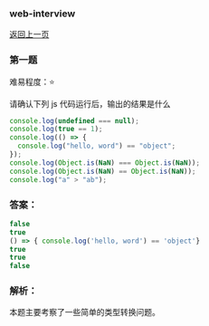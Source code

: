 ### web-interview

[返回上一页](<javascript:history.back()>)

### 第一题

难易程度：⭐

请确认下列 js 代码运行后，输出的结果是什么

```js
console.log(undefined === null);
console.log(true == 1);
console.log(() => {
  console.log("hello, word") == "object";
});
console.log(Object.is(NaN) === Object.is(NaN));
console.log(Object.is(NaN) == Object.is(NaN));
console.log("a" > "ab");
```

### 答案：

```js
false
true
() => { console.log('hello, word') == 'object'}
true
true
false
```

### 解析：

本题主要考察了一些简单的类型转换问题。
